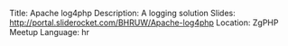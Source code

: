 Title: Apache log4php
Description: A logging solution
Slides: http://portal.sliderocket.com/BHRUW/Apache-log4php
Location: ZgPHP Meetup
Language: hr